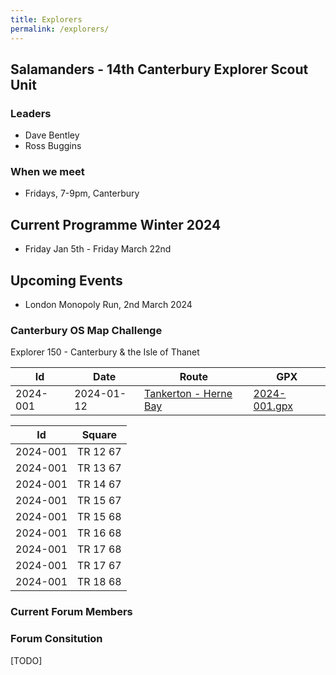 ```yaml
---
title: Explorers
permalink: /explorers/
---
```


## Salamanders - 14th Canterbury Explorer Scout Unit

### Leaders

- Dave Bentley
- Ross Buggins

### When we meet

- Fridays, 7-9pm, Canterbury

## Current Programme Winter 2024

- Friday Jan 5th - Friday March 22nd

## Upcoming Events

- London Monopoly Run, 2nd March 2024

### Canterbury OS Map Challenge

Explorer 150 - Canterbury & the Isle of Thanet


| Id       | Date       | Route                                                                                                                                                         | GPX                          |
| -------- | ---------- | ------------------------------------------------------------------------------------------------------------------------------------------------------------- | ---------------------------- |
| 2024-001 | 2024-01-12 | [Tankerton - Herne Bay](https://explore.osmaps.com/route/19963300/2024001-tankerton--herne-bay?lat=51.370489&lon=1.079040&zoom=13.2742&style=Leisure&type=2d) | [2024-001.gpx](2024-001.gpx) |


| Id       | Square   |
| -------- | -------- |
| 2024-001 | TR 12 67 |
| 2024-001 | TR 13 67 |
| 2024-001 | TR 14 67 |
| 2024-001 | TR 15 67 |
| 2024-001 | TR 15 68 |
| 2024-001 | TR 16 68 |
| 2024-001 | TR 17 68 |
| 2024-001 | TR 17 67 |
| 2024-001 | TR 18 68 |




### Current Forum Members


### Forum Consitution

[TODO]

